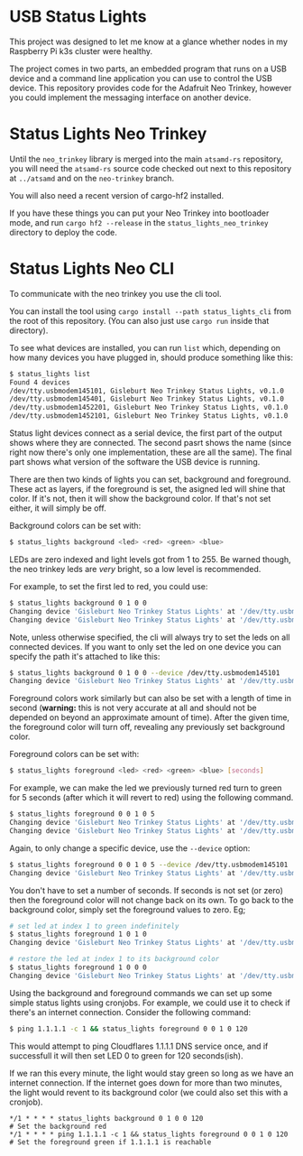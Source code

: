 USB Status Lights
=================

This project was designed to let me know at a glance whether nodes in my Raspberry Pi k3s cluster were healthy.

The project comes in two parts, an embedded program that runs on a USB device and a command line application you can use
to control the USB device. This repository provides code for the Adafruit Neo Trinkey, however you could implement the
messaging interface on another device.

Status Lights Neo Trinkey
=========================

Until the `neo_trinkey` library is merged into the main `atsamd-rs` repository, you will need the `atsamd-rs` source
code checked out next to this repository at `../atsamd` and on the `neo-trinkey` branch.

You will also need a recent version of cargo-hf2 installed.

If you have these things you can put your Neo Trinkey into bootloader mode, and run `cargo hf2 --release` in the
`status_lights_neo_trinkey` directory to deploy the code.

Status Lights Neo CLI
=====================

To communicate with the neo trinkey you use the cli tool.

You can install the tool using `cargo install --path status_lights_cli` from the root of this repository. (You can also
just use `cargo run` inside that directory).

To see what devices are installed, you can run `list` which, depending on how many devices you have plugged in, should
produce something like this:

```bash
$ status_lights list
Found 4 devices
/dev/tty.usbmodem145101, Gisleburt Neo Trinkey Status Lights, v0.1.0
/dev/tty.usbmodem145401, Gisleburt Neo Trinkey Status Lights, v0.1.0
/dev/tty.usbmodem1452201, Gisleburt Neo Trinkey Status Lights, v0.1.0
/dev/tty.usbmodem1452101, Gisleburt Neo Trinkey Status Lights, v0.1.0

```
Status light devices connect as a serial device, the first part of the output shows where they are connected. The second
pasrt shows the name (since right now there's only one implementation, these are all the same). The final part shows
what version of the software the USB device is running.

There are then two kinds of lights you can set, background and foreground. These act as layers, if the foreground is
set, the asigned led will shine that color. If it's not, then it will show the background color. If that's not set
either, it will simply be off.

Background colors can be set with:

```bash
$ status_lights background <led> <red> <green> <blue>
```

LEDs are zero indexed and light levels got from 1 to 255. Be warned though, the neo trinkey leds are _very_ bright, so
a low level is recommended.

For example, to set the first led to red, you could use:

```bash
$ status_lights background 0 1 0 0
Changing device 'Gisleburt Neo Trinkey Status Lights' at '/dev/tty.usbmodem145101'
Changing device 'Gisleburt Neo Trinkey Status Lights' at '/dev/tty.usbmodem145401'
```

Note, unless otherwise specified, the cli will always try to set the leds on all connected devices. If you want to only
set the led on one device you can specify the path it's attached to like this:

```bash
$ status_lights background 0 1 0 0 --device /dev/tty.usbmodem145101
Changing device 'Gisleburt Neo Trinkey Status Lights' at '/dev/tty.usbmodem145101'
```

Foreground colors work similarly but can also be set with a length of time in second (**warning:** this is not very
accurate at all and should not be depended on beyond an approximate amount of time). After the given time, the
foreground color will turn off, revealing any previously set background color.

Foreground colors can be set with:

```bash
$ status_lights foreground <led> <red> <green> <blue> [seconds]
```

For example, we can make the led we previously turned red turn to green for 5 seconds (after which it will revert to
red) using the following command.

```bash
$ status_lights foreground 0 0 1 0 5
Changing device 'Gisleburt Neo Trinkey Status Lights' at '/dev/tty.usbmodem145101'
Changing device 'Gisleburt Neo Trinkey Status Lights' at '/dev/tty.usbmodem145401'
```

Again, to only change a specific device, use the `--device` option:

```bash
$ status_lights foreground 0 0 1 0 5 --device /dev/tty.usbmodem145101
Changing device 'Gisleburt Neo Trinkey Status Lights' at '/dev/tty.usbmodem145101'
```

You don't have to set a number of seconds. If seconds is not set (or zero) then the foreground color will not change
back on its own. To go back to the background color, simply set the foreground values to zero. Eg;

```bash
# set led at index 1 to green indefinitely 
$ status_lights foreground 1 0 1 0
Changing device 'Gisleburt Neo Trinkey Status Lights' at '/dev/tty.usbmodem145101'

# restore the led at index 1 to its background color 
$ status_lights foreground 1 0 0 0
Changing device 'Gisleburt Neo Trinkey Status Lights' at '/dev/tty.usbmodem145101'
```

Using the background and foreground commands we can set up some simple status lights using cronjobs. For example, we
could use it to check if there's an internet connection. Consider the following command:

```bash
$ ping 1.1.1.1 -c 1 && status_lights foreground 0 0 1 0 120
```

This would attempt to ping Cloudflares 1.1.1.1 DNS service once, and if successfull it will then set LED 0 to green for
120 seconds(ish).

If we ran this every minute, the light would stay green so long as we have an internet connection. If the internet goes
down for more than two minutes, the light would revent to its background color (we could also set this with a cronjob).

```cron
*/1 * * * * status_lights background 0 1 0 0 120                      # Set the background red
*/1 * * * * ping 1.1.1.1 -c 1 && status_lights foreground 0 0 1 0 120 # Set the foreground green if 1.1.1.1 is reachable
```
